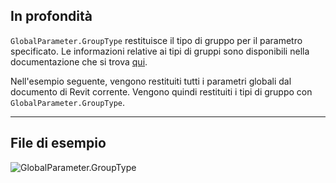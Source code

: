 ## In profondità
`GlobalParameter.GroupType` restituisce il tipo di gruppo per il parametro specificato. Le informazioni relative ai tipi di gruppi sono disponibili nella documentazione che si trova [qui](https://help.autodesk.com/view/RVT/2025/ITA/?guid=GUID-94EA2B8E-2C00-4D29-8D5A-C7C6664DE9CE).

Nell'esempio seguente, vengono restituiti tutti i parametri globali dal documento di Revit corrente. Vengono quindi restituiti i tipi di gruppo con `GlobalParameter.GroupType`.
___
## File di esempio

![GlobalParameter.GroupType](./Revit.Elements.GlobalParameter.GroupType_img.jpg)
